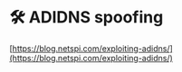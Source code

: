 # 🛠️ ADIDNS spoofing

[https://blog.netspi.com/exploiting-adidns/](https://blog.netspi.com/exploiting-adidns/)

